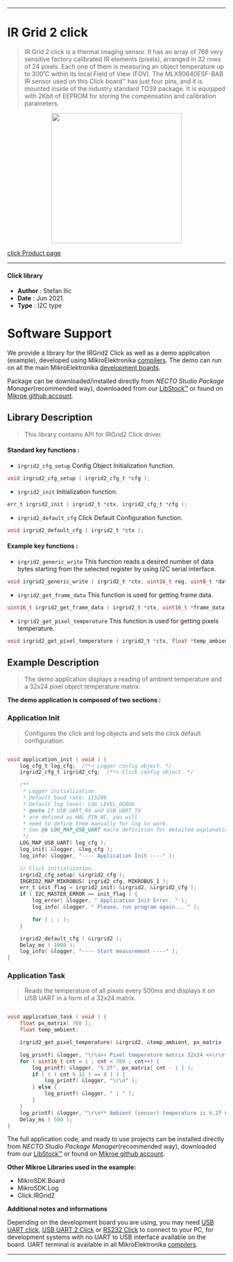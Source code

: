 
---
# IR Grid 2 click

> IR Grid 2 click is a thermal imaging sensor. It has an array of 768 very sensitive factory calibrated IR elements (pixels), arranged in 32 rows of 24 pixels. Each one of them is measuring an object temperature up to 300˚C within its local Field of View (FOV). The MLX90640ESF-BAB IR sensor used on this Click board™ has just four pins, and it is mounted inside of the industry standard TO39 package. It is equipped with 2Kbit of EEPROM for storing the compensation and calibration parameters.

<p align="center">
  <img src="https://download.mikroe.com/images/click_for_ide/irgrid2_click.png" height=300px>
</p>

[click Product page](https://www.mikroe.com/ir-grid-2-click)

---


#### Click library

- **Author**        : Stefan Ilic
- **Date**          : Jun 2021.
- **Type**          : I2C type


# Software Support

We provide a library for the IRGrid2 Click
as well as a demo application (example), developed using MikroElektronika
[compilers](https://www.mikroe.com/necto-studio).
The demo can run on all the main MikroElektronika [development boards](https://www.mikroe.com/development-boards).

Package can be downloaded/installed directly from *NECTO Studio Package Manager*(recommended way), downloaded from our [LibStock&trade;](https://libstock.mikroe.com) or found on [Mikroe github account](https://github.com/MikroElektronika/mikrosdk_click_v2/tree/master/clicks).

## Library Description

> This library contains API for IRGrid2 Click driver.

#### Standard key functions :

- `irgrid2_cfg_setup` Config Object Initialization function.
```c
void irgrid2_cfg_setup ( irgrid2_cfg_t *cfg );
```

- `irgrid2_init` Initialization function.
```c
err_t irgrid2_init ( irgrid2_t *ctx, irgrid2_cfg_t *cfg );
```

- `irgrid2_default_cfg` Click Default Configuration function.
```c
void irgrid2_default_cfg ( irgrid2_t *ctx );
```

#### Example key functions :

- `irgrid2_generic_write` This function reads a desired number of data bytes starting from the selected register by using I2C serial interface.
```c
void irgrid2_generic_write ( irgrid2_t *ctx, uint16_t reg, uint8_t *data_buf, uint16_t len );
```

- `irgrid2_get_frame_data` This function is used for getting frame data.
```c
uint16_t irgrid2_get_frame_data ( irgrid2_t *ctx, uint16_t *frame_data );
```

- `irgrid2_get_pixel_temperature` This function is used for getting pixels temperature.
```c
void irgrid2_get_pixel_temperature ( irgrid2_t *ctx, float *temp_ambient, float *pixel_temp );
```

## Example Description

> The demo application displays a reading of ambient temperature and a 32x24 pixel object temperature matrix.

**The demo application is composed of two sections :**

### Application Init

> Configures the click and log objects and sets the click default configuration.

```c

void application_init ( void ) {
    log_cfg_t log_cfg;  /**< Logger config object. */
    irgrid2_cfg_t irgrid2_cfg;  /**< Click config object. */

    /** 
     * Logger initialization.
     * Default baud rate: 115200
     * Default log level: LOG_LEVEL_DEBUG
     * @note If USB_UART_RX and USB_UART_TX 
     * are defined as HAL_PIN_NC, you will 
     * need to define them manually for log to work. 
     * See @b LOG_MAP_USB_UART macro definition for detailed explanation.
     */
    LOG_MAP_USB_UART( log_cfg );
    log_init( &logger, &log_cfg );
    log_info( &logger, "---- Application Init ----" );

    // Click initialization.
    irgrid2_cfg_setup( &irgrid2_cfg );
    IRGRID2_MAP_MIKROBUS( irgrid2_cfg, MIKROBUS_1 );
    err_t init_flag = irgrid2_init( &irgrid2, &irgrid2_cfg );
    if ( I2C_MASTER_ERROR == init_flag ) {
        log_error( &logger, " Application Init Error. " );
        log_info( &logger, " Please, run program again... " );

        for ( ; ; );
    }

    irgrid2_default_cfg ( &irgrid2 );
    Delay_ms ( 1000 );
    log_info( &logger, "---- Start measurement ----" );
}

```

### Application Task

> Reads the temperature of all pixels every 500ms and displays it on USB UART in a form of a 32x24 matrix.

```c

void application_task ( void ) {
    float px_matrix[ 768 ];
    float temp_ambient;

    irgrid2_get_pixel_temperature( &irgrid2, &temp_ambient, px_matrix );

    log_printf( &logger, "\r\n>> Pixel temperature matrix 32x24 <<\r\n" );
    for ( uint16_t cnt = 1 ; cnt < 769 ; cnt++) {
        log_printf( &logger, "%.2f", px_matrix[ cnt - 1 ] );
        if ( ( ( cnt % 32 ) == 0 ) ) {
            log_printf( &logger, "\r\n" );
        } else {
            log_printf( &logger, " | " );
        }
    }
    log_printf( &logger, "\r\n** Ambient (sensor) temperature is %.2f Celsius\r\n", temp_ambient );
    Delay_ms ( 500 );
}

```


The full application code, and ready to use projects can be installed directly from *NECTO Studio Package Manager*(recommended way), downloaded from our [LibStock&trade;](https://libstock.mikroe.com) or found on [Mikroe github account](https://github.com/MikroElektronika/mikrosdk_click_v2/tree/master/clicks).

**Other Mikroe Libraries used in the example:**

- MikroSDK.Board
- MikroSDK.Log
- Click.IRGrid2

**Additional notes and informations**

Depending on the development board you are using, you may need
[USB UART click](https://www.mikroe.com/usb-uart-click),
[USB UART 2 Click](https://www.mikroe.com/usb-uart-2-click) or
[RS232 Click](https://www.mikroe.com/rs232-click) to connect to your PC, for
development systems with no UART to USB interface available on the board. UART
terminal is available in all MikroElektronika
[compilers](https://shop.mikroe.com/compilers).

---

